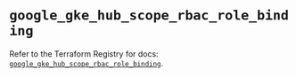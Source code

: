 # `google_gke_hub_scope_rbac_role_binding`

Refer to the Terraform Registry for docs: [`google_gke_hub_scope_rbac_role_binding`](https://registry.terraform.io/providers/hashicorp/google-beta/6.32.0/docs/resources/google_gke_hub_scope_rbac_role_binding).
